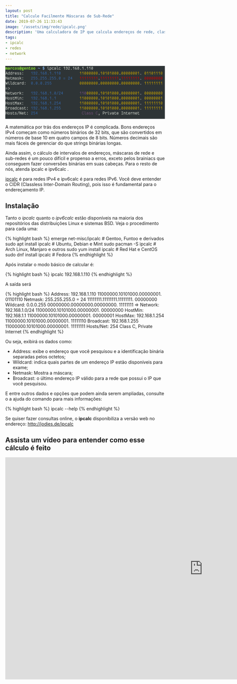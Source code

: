 ```yaml
---
layout: post
title: "Calcule Facilmente Máscaras de Sub-Rede"
date: 2019-07-26 11:33:43
image: '/assets/img/rede/ipcalc.png'
description: 'Uma calculadora de IP que calcula endereços de rede, classes de rede e outras informações.'
tags:
- ipcalc
- redes
- network
---
```


![IP CALC](/assets/img/rede/ipcalc.png)

A matemática por trás dos endereços IP é complicada. Bons endereços IPv4 começam como números binários de 32 bits, que são convertidos em números de base 10 em quatro campos de 8 bits. Números decimais são mais fáceis de gerenciar do que strings binárias longas.

Ainda assim, o cálculo de intervalos de endereços, máscaras de rede e sub-redes é um pouco difícil e propenso a erros, exceto pelos brainiacs que conseguem fazer conversões binárias em suas cabeças. Para o resto de nós, atenda ipcalc e ipv6calc .

[ipcalc](http://jodies.de/ipcalc) é para redes IPv4 e ipv6calc é para redes IPv6. Você deve entender o CIDR (Classless Inter-Domain Routing), pois isso é fundamental para o endereçamento IP.

## Instalação

Tanto o *ipcalc* quanto o *ipv6calc* estão disponíveis na maioria dos repositórios das distribuições Linux e sistemas BSD. Veja o procedimento para cada uma:

{% highlight bash %}
emerge net-misc/ipcalc # Gentoo, Funtoo e derivados
sudo apt install ipcalc # Ubuntu, Debian e Mint
sudo pacman -S ipcalc # Arch Linux, Manjaro e outros
sudo yum install ipcalc # Red Hat e CentOS
sudo dnf install ipcalc # Fedora
{% endhighlight %}

Após instalar o modo básico de calcular é:

{% highlight bash %}
ipcalc 192.168.1.110
{% endhighlight %}

A saída será

{% highlight bash %}
Address:   192.168.1.110        11000000.10101000.00000001. 01101110
Netmask:   255.255.255.0 = 24   11111111.11111111.11111111. 00000000
Wildcard:  0.0.0.255            00000000.00000000.00000000. 11111111
=>
Network:   192.168.1.0/24       11000000.10101000.00000001. 00000000
HostMin:   192.168.1.1          11000000.10101000.00000001. 00000001
HostMax:   192.168.1.254        11000000.10101000.00000001. 11111110
Broadcast: 192.168.1.255        11000000.10101000.00000001. 11111111
Hosts/Net: 254                   Class C, Private Internet
{% endhighlight %}

<script async src="https://pagead2.googlesyndication.com/pagead/js/adsbygoogle.js"></script>
<!-- Informat -->
  <ins class="adsbygoogle"
       style="display:block"
       data-ad-client="ca-pub-2838251107855362"
       data-ad-slot="2327980059"
       data-ad-format="auto"
       data-full-width-responsive="true"></ins>
<script>
(adsbygoogle = window.adsbygoogle || []).push({});
</script>

Ou seja, exibirá os dados como:

- Address: exibe o endereço que você pesquisou e a identificação binária separadas pelos octetos;
- Wildcard: indica quais partes de um endereço IP estão disponíveis para exame;
- Netmask: Mostra a máscara;
- Broadcast: o último endereço IP válido para a rede que possui o IP que você pesquisou.

E entre outros dados e opções que podem ainda serem ampliadas, consulte o a ajuda do comando para mais informações:

{% highlight bash %}
ipcalc --help
{% endhighlight %}

Se quiser fazer consultas online, o **ipcalc** disponibiliza a versão web no endereço: <http://jodies.de/ipcalc>

## Assista um vídeo para entender como esse cálculo é feito

<iframe width="1246" height="701" src="https://www.youtube.com/embed/GCU_cndQN1Q" frameborder="0" allow="accelerometer; autoplay; encrypted-media; gyroscope; picture-in-picture" allowfullscreen></iframe>



